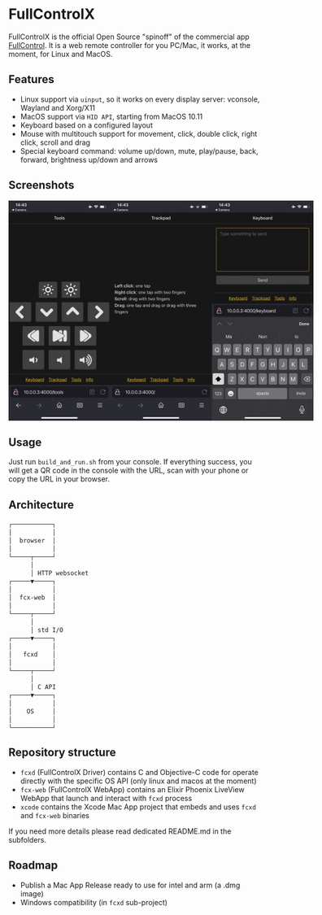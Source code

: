 # FullControlX

FullControlX is the official Open Source "spinoff" of the commercial app [FullControl](https://fullcontrol.cescobaz.com).
It is a web remote controller for you PC/Mac, it works, at the moment, for Linux and MacOS.

## Features

* Linux support via `uinput`, so it works on every display server: vconsole, Wayland and Xorg/X11
* MacOS support via `HID API`, starting from MacOS 10.11
* Keyboard based on a configured layout
* Mouse with multitouch support for movement, click, double click, right click, scroll and drag
* Special keyboard command: volume up/down, mute, play/pause, back, forward, brightness up/down and arrows

## Screenshots

<div style="display: flex;">
<img src="screenshots/Tools.PNG" width="200" />
<img src="screenshots/Trackpad.PNG" width="200" />
<img src="screenshots/Keyboard.PNG" width="200" />
</div>

## Usage

Just run `build_and_run.sh` from your console. If everything success, you will get a QR code in the console with the URL, scan with your phone or copy the URL in your browser.

## Architecture

```
┌───────────┐
│           │
│  browser  │
│           │
└─────┬─────┘
      │
      │ HTTP websocket
┌─────▼─────┐
│           │
│  fcx-web  │
│           │
└─────┬─────┘
      │
      │ std I/O
┌─────▼─────┐
│           │
│   fcxd    │
│           │
└─────┬─────┘
      │
      │ C API
┌─────▼─────┐
│           │
│    OS     │
│           │
└───────────┘
```

## Repository structure

* `fcxd` (FullControlX Driver) contains C and Objective-C code for operate directly with the specific OS API (only linux and macos at the moment)
* `fcx-web` (FullControlX WebApp) contains an Elixir Phoenix LiveView WebApp that launch and interact with `fcxd` process
* `xcode` contains the Xcode Mac App project that embeds and uses `fcxd` and `fcx-web` binaries

If you need more details please read dedicated README.md in the subfolders.

## Roadmap

* Publish a Mac App Release ready to use for intel and arm (a .dmg image)
* Windows compatibility (in `fcxd` sub-project)
